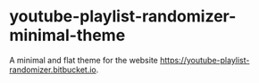 # youtube-playlist-randomizer-minimal-theme
A minimal and flat theme for the website https://youtube-playlist-randomizer.bitbucket.io.
